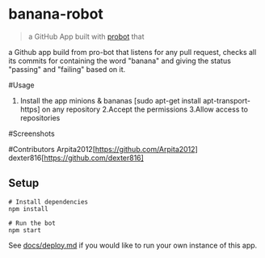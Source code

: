 # banana-robot

> a GitHub App built with [probot](https://github.com/probot/probot) that 

a Github app build from pro-bot that listens for any pull request, checks all its commits for containing the word "banana" and giving the status "passing" and "failing" based on it.

#Usage
1. Install the app minions & bananas [sudo apt-get install apt-transport-https] on any repository
2.Accept the permissions
3.Allow access to repositories

#Screenshots


#Contributors
Arpita2012[https://github.com/Arpita2012]
dexter816[https://github.com/dexter816]

## Setup

```
# Install dependencies
npm install

# Run the bot
npm start
```

See [docs/deploy.md](docs/deploy.md) if you would like to run your own instance of this app.

